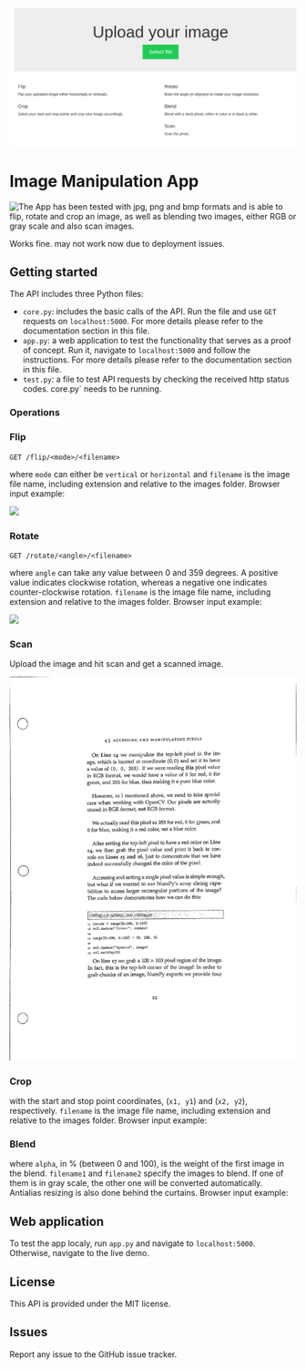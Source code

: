 ![](https://github.com/rakash/image-manipulation-apps/blob/master/img.png?raw=true)


# Image Manipulation App

![The App](https://the-image-app.et.r.appspot.com/) has been tested with jpg, png and bmp formats and is able to flip, rotate and crop an image, as well as blending two images, either RGB or gray scale and also scan images. 

Works fine. may not work now due to deployment issues.


## Getting started

The API includes three Python files:
* `core.py`: includes the basic calls of the API. Run the file and use `GET` requests on `localhost:5000`. For more details please refer to the documentation section in this file.
* `app.py`: a web application to test the functionality that serves as a proof of concept. Run it, navigate to `localhost:5000` and follow the instructions. For more details please refer to the documentation section in this file.
* `test.py`: a file to test API requests by checking the received http status codes. core.py` needs to be running.

### Operations

### Flip
``` http
GET /flip/<mode>/<filename>
```
where `mode` can either be `vertical` or `horizontal` and `filename` is the image file name, including extension and relative to the images folder. Browser input example:

![](https://github.com/rakash/image-manipulation-apps/blob/master/flip.png?raw=true)

### Rotate
``` http
GET /rotate/<angle>/<filename>
```
where `angle` can take any value between 0 and 359 degrees. A positive value indicates clockwise rotation, whereas a negative one indicates counter-clockwise rotation. `filename` is the image file name, including extension and relative to the images folder. Browser input example:

![](https://github.com/rakash/image-manipulation-apps/blob/master/rotate.png?raw=true)

### Scan

Upload the image and hit scan and get a scanned image.

![](https://github.com/rakash/image-manipulation-apps/blob/master/scannes.png?raw=true)


### Crop

with the start and stop point coordinates, (`x1, y1`) and (`x2, y2`), respectively. `filename` is the image file name, including extension and relative to the images folder. Browser input example:

### Blend

where `alpha`, in % (between 0 and 100), is the weight of the first image in the blend. `filename1` and `filename2` specify the images to blend. If one of them is in gray scale, the other one will be converted automatically. Antialias resizing is also done behind the curtains. Browser input example:


## Web application
To test the app localy, run `app.py` and navigate to `localhost:5000`. Otherwise, navigate to the live demo.

## License
This API is provided under the MIT license.

## Issues
Report any issue to the GitHub issue tracker.
